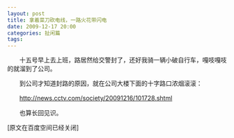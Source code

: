 ```yaml
---
layout: post
title: 拿着菜刀砍电线，一路火花带闪电
date: 2009-12-17 20:00
categories: 扯闲篇
tags: 
---
```



 

　　十五号早上去上班，路居然给交警封了，还好我骑一辆小破自行车，嘎吱嘎吱的就溜到了公司。

　　到公司才知道封路的原因，就在公司大楼下面的十字路口浓烟滚滚：

<!-- more -->



　　http://news.cctv.com/society/20091216/101728.shtml

　　也算长回见识。

[原文在百度空间已经关闭]

